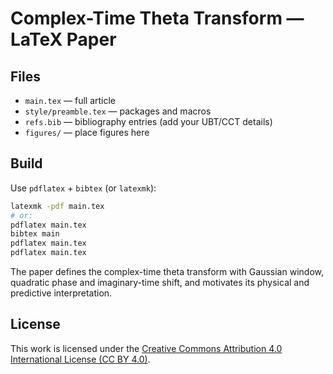 # Complex-Time Theta Transform — LaTeX Paper

## Files
- `main.tex` — full article
- `style/preamble.tex` — packages and macros
- `refs.bib` — bibliography entries (add your UBT/CCT details)
- `figures/` — place figures here

## Build
Use `pdflatex` + `bibtex` (or `latexmk`):

```bash
latexmk -pdf main.tex
# or:
pdflatex main.tex
bibtex main
pdflatex main.tex
pdflatex main.tex
```

The paper defines the complex-time theta transform with Gaussian window, quadratic phase and imaginary-time shift, and motivates its physical and predictive interpretation.

## License

This work is licensed under the [Creative Commons Attribution 4.0 International License (CC BY 4.0)](https://creativecommons.org/licenses/by/4.0/).